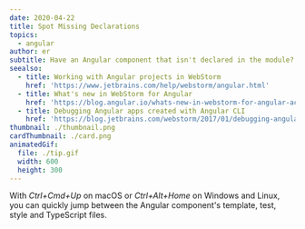 ```yaml
---
date: 2020-04-22
title: Spot Missing Declarations
topics:
  - angular
author: er
subtitle: Have an Angular component that isn't declared in the module? No worries!
seealso:
  - title: Working with Angular projects in WebStorm
    href: 'https://www.jetbrains.com/help/webstorm/angular.html'
  - title: What's new in WebStorm for Angular
    href: 'https://blog.angular.io/whats-new-in-webstorm-for-angular-acd804b84ec9'
  - title: Debugging Angular apps created with Angular CLI
    href: 'https://blog.jetbrains.com/webstorm/2017/01/debugging-angular-apps/'
thumbnail: ./thumbnail.png
cardThumbnail: ./card.png
animatedGif:
  file: ./tip.gif
  width: 600
  height: 300
---
```

With *Ctrl+Cmd+Up* on macOS or *Ctrl+Alt+Home* on Windows and Linux, you can quickly jump between the Angular component's template, test, style and TypeScript files.
